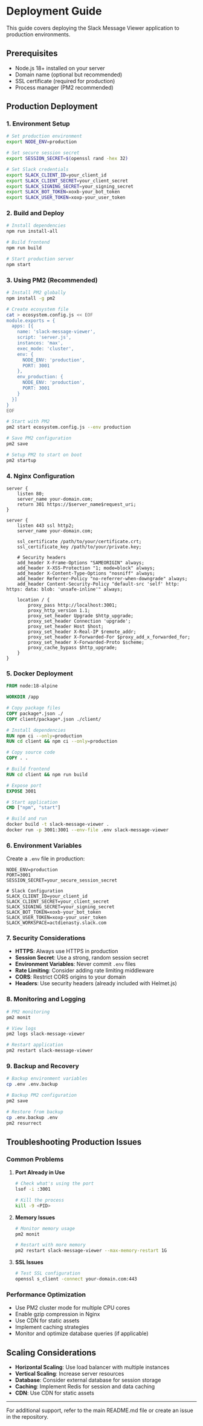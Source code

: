 # Deployment Guide

This guide covers deploying the Slack Message Viewer application to production environments.

## Prerequisites

- Node.js 18+ installed on your server
- Domain name (optional but recommended)
- SSL certificate (required for production)
- Process manager (PM2 recommended)

## Production Deployment

### 1. Environment Setup

```bash
# Set production environment
export NODE_ENV=production

# Set secure session secret
export SESSION_SECRET=$(openssl rand -hex 32)

# Set Slack credentials
export SLACK_CLIENT_ID=your_client_id
export SLACK_CLIENT_SECRET=your_client_secret
export SLACK_SIGNING_SECRET=your_signing_secret
export SLACK_BOT_TOKEN=xoxb-your_bot_token
export SLACK_USER_TOKEN=xoxp-your_user_token
```

### 2. Build and Deploy

```bash
# Install dependencies
npm run install-all

# Build frontend
npm run build

# Start production server
npm start
```

### 3. Using PM2 (Recommended)

```bash
# Install PM2 globally
npm install -g pm2

# Create ecosystem file
cat > ecosystem.config.js << EOF
module.exports = {
  apps: [{
    name: 'slack-message-viewer',
    script: 'server.js',
    instances: 'max',
    exec_mode: 'cluster',
    env: {
      NODE_ENV: 'production',
      PORT: 3001
    },
    env_production: {
      NODE_ENV: 'production',
      PORT: 3001
    }
  }]
}
EOF

# Start with PM2
pm2 start ecosystem.config.js --env production

# Save PM2 configuration
pm2 save

# Setup PM2 to start on boot
pm2 startup
```

### 4. Nginx Configuration

```nginx
server {
    listen 80;
    server_name your-domain.com;
    return 301 https://$server_name$request_uri;
}

server {
    listen 443 ssl http2;
    server_name your-domain.com;

    ssl_certificate /path/to/your/certificate.crt;
    ssl_certificate_key /path/to/your/private.key;

    # Security headers
    add_header X-Frame-Options "SAMEORIGIN" always;
    add_header X-XSS-Protection "1; mode=block" always;
    add_header X-Content-Type-Options "nosniff" always;
    add_header Referrer-Policy "no-referrer-when-downgrade" always;
    add_header Content-Security-Policy "default-src 'self' http: https: data: blob: 'unsafe-inline'" always;

    location / {
        proxy_pass http://localhost:3001;
        proxy_http_version 1.1;
        proxy_set_header Upgrade $http_upgrade;
        proxy_set_header Connection 'upgrade';
        proxy_set_header Host $host;
        proxy_set_header X-Real-IP $remote_addr;
        proxy_set_header X-Forwarded-For $proxy_add_x_forwarded_for;
        proxy_set_header X-Forwarded-Proto $scheme;
        proxy_cache_bypass $http_upgrade;
    }
}
```

### 5. Docker Deployment

```dockerfile
FROM node:18-alpine

WORKDIR /app

# Copy package files
COPY package*.json ./
COPY client/package*.json ./client/

# Install dependencies
RUN npm ci --only=production
RUN cd client && npm ci --only=production

# Copy source code
COPY . .

# Build frontend
RUN cd client && npm run build

# Expose port
EXPOSE 3001

# Start application
CMD ["npm", "start"]
```

```bash
# Build and run
docker build -t slack-message-viewer .
docker run -p 3001:3001 --env-file .env slack-message-viewer
```

### 6. Environment Variables

Create a `.env` file in production:

```env
NODE_ENV=production
PORT=3001
SESSION_SECRET=your_secure_session_secret

# Slack Configuration
SLACK_CLIENT_ID=your_client_id
SLACK_CLIENT_SECRET=your_client_secret
SLACK_SIGNING_SECRET=your_signing_secret
SLACK_BOT_TOKEN=xoxb-your_bot_token
SLACK_USER_TOKEN=xoxp-your_user_token
SLACK_WORKSPACE=actdienasty.slack.com
```

### 7. Security Considerations

- **HTTPS**: Always use HTTPS in production
- **Session Secret**: Use a strong, random session secret
- **Environment Variables**: Never commit `.env` files
- **Rate Limiting**: Consider adding rate limiting middleware
- **CORS**: Restrict CORS origins to your domain
- **Headers**: Use security headers (already included with Helmet.js)

### 8. Monitoring and Logging

```bash
# PM2 monitoring
pm2 monit

# View logs
pm2 logs slack-message-viewer

# Restart application
pm2 restart slack-message-viewer
```

### 9. Backup and Recovery

```bash
# Backup environment variables
cp .env .env.backup

# Backup PM2 configuration
pm2 save

# Restore from backup
cp .env.backup .env
pm2 resurrect
```

## Troubleshooting Production Issues

### Common Problems

1. **Port Already in Use**
   ```bash
   # Check what's using the port
   lsof -i :3001
   
   # Kill the process
   kill -9 <PID>
   ```

2. **Memory Issues**
   ```bash
   # Monitor memory usage
   pm2 monit
   
   # Restart with more memory
   pm2 restart slack-message-viewer --max-memory-restart 1G
   ```

3. **SSL Issues**
   ```bash
   # Test SSL configuration
   openssl s_client -connect your-domain.com:443
   ```

### Performance Optimization

- Use PM2 cluster mode for multiple CPU cores
- Enable gzip compression in Nginx
- Use CDN for static assets
- Implement caching strategies
- Monitor and optimize database queries (if applicable)

## Scaling Considerations

- **Horizontal Scaling**: Use load balancer with multiple instances
- **Vertical Scaling**: Increase server resources
- **Database**: Consider external database for session storage
- **Caching**: Implement Redis for session and data caching
- **CDN**: Use CDN for static assets

---

For additional support, refer to the main README.md file or create an issue in the repository.